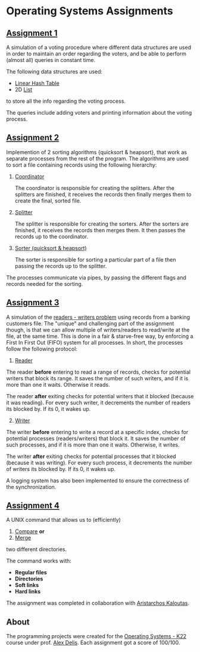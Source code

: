 # Operating Systems Assignments

## [Assignment 1](https://github.com/pavlosdais/Operating-Systems/tree/main/assignment1)
A simulation of a voting procedure where different data structures are used in order to maintain an order regarding the voters, and be able to perform (almost all) queries in constant time.

The following data structures are used:

* [Linear Hash Table](https://en.wikipedia.org/wiki/Linear_hashing)
* 2D [List](https://en.wikipedia.org/wiki/List_(abstract_data_type))
  
to store all the info regarding the voting process. 

The queries include adding voters and printing information about the voting process.

## [Assignment 2](https://github.com/pavlosdais/Operating-Systems/tree/main/assignment2)
Implemention of 2 sorting algorithms {quicksort & heapsort}, that work as separate processes from the rest of the program. The algorithms are used to sort a file containing records using the following hierarchy:
1. [Coordinator](https://github.com/pavlosdais/Operating-Systems/blob/main/assignment2/src/coordinator.c)
   
   The coordinator is responsible for creating the splitters. After the splitters are finished, it receives the records then finally merges them to create the final, sorted file.
3. [Splitter](https://github.com/pavlosdais/Operating-Systems/blob/main/assignment2/src/splitter.c)

   The splitter is responsible for creating the sorters. After the sorters are finished, it receives the records then merges them. It then passes the records up to the coordinator.
5. [Sorter (quicksort & heapsort)](https://github.com/pavlosdais/Operating-Systems/blob/main/assignment2/src/quick_sort.c)

   The sorter is responsible for sorting a particular part of a file then passing the records up to the splitter.

The processes communicate via pipes, by passing the different flags and records needed for the sorting.

## [Assignment 3](https://github.com/pavlosdais/Operating-Systems/tree/main/assignment3)
A simulation of the [readers - writers problem](https://en.wikipedia.org/wiki/Readers%E2%80%93writers_problem) using records from a banking customers file. The "unique" and challenging part of the assignment though, is that we can allow multiple of writers/readers to read/write at the file, at the same time. This is done in a fair & starve-free way, by enforcing a First In First Out (FIFO) system for all processes. In short, the processes follow the following protocol:

1. [Reader](https://github.com/pavlosdais/Operating-Systems/tree/main/assignment3/src/Reader)

  The reader **before** entering to read a range of records, checks for potential writers that block its range. It saves the number of such writers, and if it is more than one it waits. Otherwise it reads.
  
  The reader **after** exiting checks for potential writers that it blocked (because it was reading). For every such writer, it decrements the number of readers its blocked by. If its 0, it wakes up.
  
2. [Writer](https://github.com/pavlosdais/Operating-Systems/tree/main/assignment3/src/Writer)

  The writer **before** entering to write a record at a specific index, checks for potential processes (readers/writers) that block it. It saves the number of such processes, and if it is more than one it waits. Otherwise, it writes.
  
  The writer **after** exiting checks for potential processes that it blocked (because it was writing). For every such process, it decrements the number of writers its blocked by. If its 0, it wakes up.

  A logging system has also been implemented to ensure the correctness of the synchronization.

## [Assignment 4](https://github.com/pavlosdais/Operating-Systems/tree/main/assignment4)
A UNIX command that allows us to (efficiently)
1. [Compare](https://github.com/pavlosdais/Operating-Systems/blob/main/assignment4/src/compare_files.c) **or**
2. [Merge](https://github.com/pavlosdais/Operating-Systems/blob/main/assignment4/src/merge_files.c)

two different directories.

The command works with:
- **Regular files**
- **Directories**
- **Soft links**
- **Hard links**

The assignment was completed in collaboration with [Aristarchos Kaloutas](https://github.com/aristarhoskal).

## About
The programming projects were created for the [Operating Systems - K22](https://www.alexdelis.eu/k22/) course under prof. [Alex Delis](https://www.alexdelis.eu/). Each assignment got a score of 100/100.
